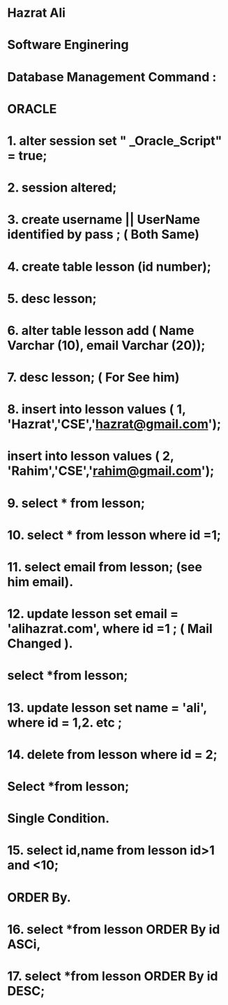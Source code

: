 # Hazrat Ali

# Software Enginering 

# Database Management Command : 

#                     ORACLE

# 1. alter session set " _Oracle_Script" = true;

# 2. session altered;

# 3. create username || UserName identified by pass ; ( Both Same)

# 4. create table lesson (id number);

# 5. desc lesson;

# 6. alter table lesson add ( Name Varchar (10), email Varchar (20));

# 7. desc lesson; ( For See him)

# 8. insert into lesson values ( 1, 'Hazrat','CSE','hazrat@gmail.com');

# insert into lesson values ( 2, 'Rahim','CSE','rahim@gmail.com');


# 9. select * from lesson; 

# 10. select * from lesson where id =1;

# 11. select email from lesson; (see him email).

# 12. update lesson set email = 'alihazrat.com', where id =1 ; ( Mail Changed ).

# select *from lesson;

# 13. update lesson set name = 'ali', where id = 1,2. etc ; 

# 14. delete from lesson where id = 2;

# Select *from lesson;

# Single Condition.  

# 15. select id,name from lesson id>1 and <10; 

# ORDER By.

# 16. select *from lesson ORDER By id ASCi,

# 17. select *from lesson ORDER By id DESC;

